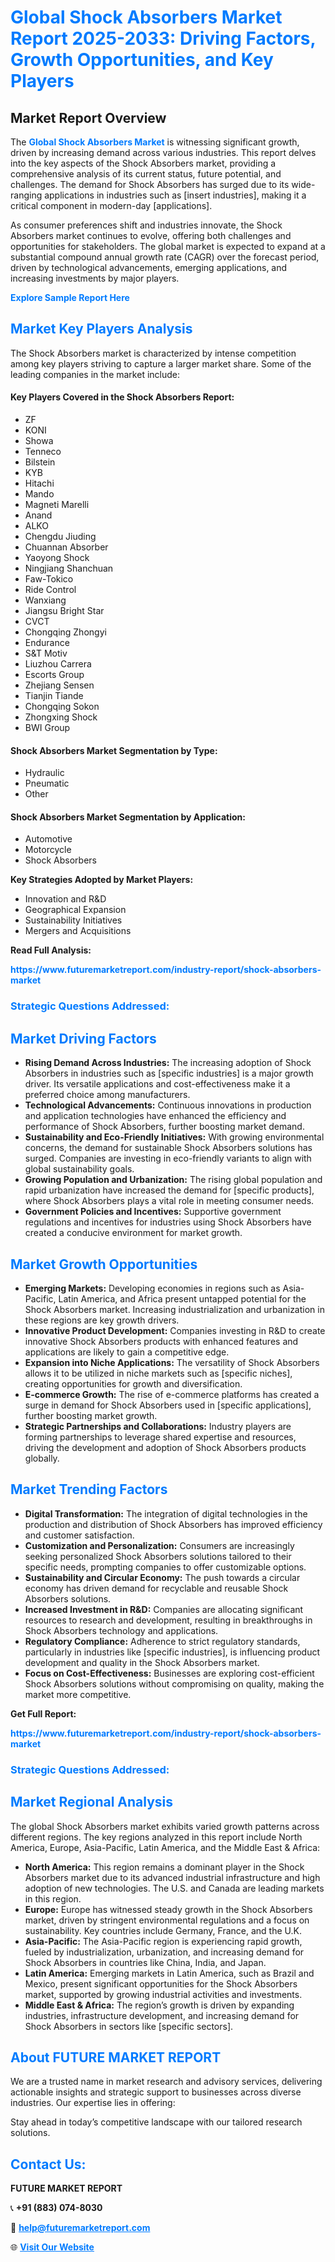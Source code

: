 <h1 style="color: #007BFF;">Global Shock Absorbers Market Report 2025-2033: Driving Factors, Growth Opportunities, and Key Players</h1>

<section id="overview">
<h2>Market Report Overview</h2>
<p>The <a href="https://www.futuremarketreport.com/industry-report/shock-absorbers-market" style="color: #007BFF; text-decoration: none;"><strong>Global Shock Absorbers Market</strong></a> is witnessing significant growth, driven by increasing demand across various industries. This report delves into the key aspects of the Shock Absorbers market, providing a comprehensive analysis of its current status, future potential, and challenges. The demand for Shock Absorbers has surged due to its wide-ranging applications in industries such as [insert industries], making it a critical component in modern-day [applications].</p>
<p>As consumer preferences shift and industries innovate, the Shock Absorbers market continues to evolve, offering both challenges and opportunities for stakeholders. The global market is expected to expand at a substantial compound annual growth rate (CAGR) over the forecast period, driven by technological advancements, emerging applications, and increasing investments by major players.</p>
</section>

<section id="overview">
<p><a href="https://www.futuremarketreport.com/request-sample/reportId=126363" style="color: #007BFF; text-decoration: none;"><strong>Explore Sample Report Here</strong></a></p>
</section>

<section id="key-players">
<h2 style="color: #007BFF;">Market Key Players Analysis</h2>
<p>The Shock Absorbers market is characterized by intense competition among key players striving to capture a larger market share. Some of the leading companies in the market include:</p>
<h4>Key Players Covered in the Shock Absorbers Report:</h4>
<ul><li>ZF</li><li>KONI</li><li>Showa</li><li>Tenneco</li><li>Bilstein</li><li>KYB</li><li>Hitachi</li><li>Mando</li><li>Magneti Marelli</li><li>Anand</li><li>ALKO</li><li>Chengdu Jiuding</li><li>Chuannan Absorber</li><li>Yaoyong Shock</li><li>Ningjiang Shanchuan</li><li>Faw-Tokico</li><li>Ride Control</li><li>Wanxiang</li><li>Jiangsu Bright Star</li><li>CVCT</li><li>Chongqing Zhongyi</li><li>Endurance</li><li>S&amp;T Motiv</li><li>Liuzhou Carrera</li><li>Escorts Group</li><li>Zhejiang Sensen</li><li>Tianjin Tiande</li><li>Chongqing Sokon</li><li>Zhongxing Shock</li><li>BWI Group</li></ul>
<h4>Shock Absorbers Market Segmentation by Type:</h4>
<ul><li>Hydraulic</li><li>Pneumatic</li><li>Other</li></ul>

<h4>Shock Absorbers Market Segmentation by Application:</h4>
<ul><li>Automotive</li><li>Motorcycle</li><li>Shock Absorbers</li></ul>
<p><strong>Key Strategies Adopted by Market Players:</strong></p>
<ul>
<li>Innovation and R&D</li>
<li>Geographical Expansion</li>
<li>Sustainability Initiatives</li>
<li>Mergers and Acquisitions</li>
</ul>
</section>

<section>
<p><strong>Read Full Analysis: </strong></p><a href="https://www.futuremarketreport.com/industry-report/shock-absorbers-market" style="color: #007BFF; text-decoration: none;"><strong>https://www.futuremarketreport.com/industry-report/shock-absorbers-market</strong></a>
<h3 style="color: #007BFF;">Strategic Questions Addressed:</h3>
</section>

<section id="driving-factors">
<h2 style="color: #007BFF;">Market Driving Factors</h2>
<ul>
<li><strong>Rising Demand Across Industries:</strong> The increasing adoption of Shock Absorbers in industries such as [specific industries] is a major growth driver. Its versatile applications and cost-effectiveness make it a preferred choice among manufacturers.</li>
<li><strong>Technological Advancements:</strong> Continuous innovations in production and application technologies have enhanced the efficiency and performance of Shock Absorbers, further boosting market demand.</li>
<li><strong>Sustainability and Eco-Friendly Initiatives:</strong> With growing environmental concerns, the demand for sustainable Shock Absorbers solutions has surged. Companies are investing in eco-friendly variants to align with global sustainability goals.</li>
<li><strong>Growing Population and Urbanization:</strong> The rising global population and rapid urbanization have increased the demand for [specific products], where Shock Absorbers plays a vital role in meeting consumer needs.</li>
<li><strong>Government Policies and Incentives:</strong> Supportive government regulations and incentives for industries using Shock Absorbers have created a conducive environment for market growth.</li>
</ul>
</section>

<section id="growth-opportunities">
<h2 style="color: #007BFF;">Market Growth Opportunities</h2>
<ul>
<li><strong>Emerging Markets:</strong> Developing economies in regions such as Asia-Pacific, Latin America, and Africa present untapped potential for the Shock Absorbers market. Increasing industrialization and urbanization in these regions are key growth drivers.</li>
<li><strong>Innovative Product Development:</strong> Companies investing in R&D to create innovative Shock Absorbers products with enhanced features and applications are likely to gain a competitive edge.</li>
<li><strong>Expansion into Niche Applications:</strong> The versatility of Shock Absorbers allows it to be utilized in niche markets such as [specific niches], creating opportunities for growth and diversification.</li>
<li><strong>E-commerce Growth:</strong> The rise of e-commerce platforms has created a surge in demand for Shock Absorbers used in [specific applications], further boosting market growth.</li>
<li><strong>Strategic Partnerships and Collaborations:</strong> Industry players are forming partnerships to leverage shared expertise and resources, driving the development and adoption of Shock Absorbers products globally.</li>
</ul>
</section>

<section id="trending-factors">
<h2 style="color: #007BFF;">Market Trending Factors</h2>
<ul>
<li><strong>Digital Transformation:</strong> The integration of digital technologies in the production and distribution of Shock Absorbers has improved efficiency and customer satisfaction.</li>
<li><strong>Customization and Personalization:</strong> Consumers are increasingly seeking personalized Shock Absorbers solutions tailored to their specific needs, prompting companies to offer customizable options.</li>
<li><strong>Sustainability and Circular Economy:</strong> The push towards a circular economy has driven demand for recyclable and reusable Shock Absorbers solutions.</li>
<li><strong>Increased Investment in R&D:</strong> Companies are allocating significant resources to research and development, resulting in breakthroughs in Shock Absorbers technology and applications.</li>
<li><strong>Regulatory Compliance:</strong> Adherence to strict regulatory standards, particularly in industries like [specific industries], is influencing product development and quality in the Shock Absorbers market.</li>
<li><strong>Focus on Cost-Effectiveness:</strong> Businesses are exploring cost-efficient Shock Absorbers solutions without compromising on quality, making the market more competitive.</li>
</ul>
</section>

<section>
<p><strong>Get Full Report: </strong></p><a href="https://www.futuremarketreport.com/industry-report/shock-absorbers-market" style="color: #007BFF; text-decoration: none;"><strong>https://www.futuremarketreport.com/industry-report/shock-absorbers-market</strong></a>
<h3 style="color: #007BFF;">Strategic Questions Addressed:</h3>
</section>


<section id="regional-analysis">
<h2 style="color: #007BFF;">Market Regional Analysis</h2>
<p>The global Shock Absorbers market exhibits varied growth patterns across different regions. The key regions analyzed in this report include North America, Europe, Asia-Pacific, Latin America, and the Middle East & Africa:</p>
<ul>
<li><strong>North America:</strong> This region remains a dominant player in the Shock Absorbers market due to its advanced industrial infrastructure and high adoption of new technologies. The U.S. and Canada are leading markets in this region.</li>
<li><strong>Europe:</strong> Europe has witnessed steady growth in the Shock Absorbers market, driven by stringent environmental regulations and a focus on sustainability. Key countries include Germany, France, and the U.K.</li>
<li><strong>Asia-Pacific:</strong> The Asia-Pacific region is experiencing rapid growth, fueled by industrialization, urbanization, and increasing demand for Shock Absorbers in countries like China, India, and Japan.</li>
<li><strong>Latin America:</strong> Emerging markets in Latin America, such as Brazil and Mexico, present significant opportunities for the Shock Absorbers market, supported by growing industrial activities and investments.</li>
<li><strong>Middle East & Africa:</strong> The region’s growth is driven by expanding industries, infrastructure development, and increasing demand for Shock Absorbers in sectors like [specific sectors].</li>
</ul>
</section>

<footer>
<h2 style="color: #007BFF;">About FUTURE MARKET REPORT</h2>
<p>We are a trusted name in market research and advisory services, delivering actionable insights and strategic support to businesses across diverse industries. Our expertise lies in offering:</p>

<p>Stay ahead in today’s competitive landscape with our tailored research solutions.</p>

<h2 style="color: #007BFF;">Contact Us:</h2>
<p><strong>FUTURE MARKET REPORT</strong></p>
<p>📞 <strong>+91 (883) 074-8030</strong></p>
<p>📧 <strong><a href="mailto:help@futuremarketreport.com" style="color: #007BFF;">help@futuremarketreport.com</a></strong></p>
<p>🌐 <strong><a href="https://www.futuremarketreport.com/" style="color: #007BFF;">Visit Our Website</a></strong></p>
</footer>